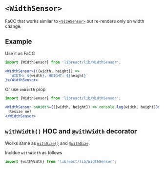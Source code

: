 # `<WidthSensor>`

FaCC that works similar to [`<SizeSensor>`](./SizeSensor.md) but re-renders only on width change.

## Example

Use it as FaCC

```jsx
import {WidthSensor} from 'libreact/lib/WidthSensor';

<WidthSensor>{({width, height}) =>
  `WIDTH: ${width}, HEIGHT: ${height}`
}</WidthSensor>
```

Or use `onWidth` prop

```jsx
import {WidthSensor} from 'libreact/lib/WidthSensor';

<WidthSensor onWidth={({width, height}) => console.log(width, height)}>
  Resize me!
</WidthSensor>
```


## `withWidth()` HOC and `@withWidth` decorator

Works same as [`withSize()`](./SizeSensor.md#withsize-hoc) and [`@withSize`](./SizeSensor.md#withsize-decorator).

Incldue `withWidth` as follows

```js
import {withWidth} from 'libreact/lib/WidthSensor';
```
